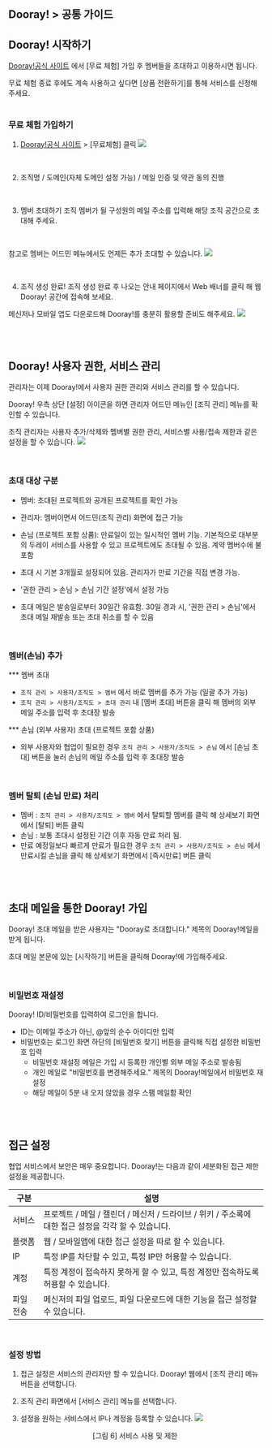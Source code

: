 ## Dooray! > 공통 가이드

## Dooray! 시작하기

[Dooray!공식 사이트](https://dooray.com) 에서 [무료 체험] 가입 후 멤버들을 초대하고 이용하시면 됩니다.

무료 체험 종료 후에도 계속 사용하고 싶다면 [상품 전환하기]를 통해 서비스를 신청해 주세요.
<br>
<br>

### 무료 체험 가입하기
1.	[Dooray!공식 사이트](https://dooray.com) > [무료체험] 클릭 
 ![](http://static.toastoven.net/prod_dooray_project/common/common01.png)

<br>

2.	조직명 / 도메인(자체 도메인 설정 가능) / 메일 인증 및 약관 동의 진행
<br>

3.	멤버 초대하기
조직 멤버가 될 구성원의 메일 주소를 입력해 해당 조직 공간으로 초대해 주세요.
<br> 

참고로 멤버는 어드민 메뉴에서도 언제든 추가 초대할 수 있습니다. 
![](http://static.toastoven.net/prod_dooray_project/common/common02.png)

<br>

4.	조직 생성 완료!
 조직 생성 완료 후 나오는 안내 페이지에서 Web 배너를 클릭 해 웹 Dooray! 공간에 접속해 보세요.

 메신저나 모바일 앱도 다운로드해 Dooray!를 충분히 활용할 준비도 해주세요.
 ![](http://static.toastoven.net/prod_dooray_project/common/common03.png)

<br>
<br>

## Dooray! 사용자 권한, 서비스 관리 
관리자는 이제 Dooray!에서 사용자 권한 관리와 서비스 관리를 할 수 있습니다. 

Dooray! 우측 상단 [설정] 아이콘을 하면 관리자 어드민 메뉴인 [조직 관리] 메뉴를 확인할 수 있습니다. 

조직 관리자는 사용자 추가/삭제와 멤버별 권한 관리, 서비스별 사용/접속 제한과 같은 설정을 할 수 있습니다.
![](http://static.toastoven.net/prod_dooray_project/common/common06.png)

<br>

### 초대 대상 구분 

 * 멤버: 초대된 프로젝트와 공개된 프로젝트를 확인 가능 
 * 관리자: 멤버이면서 어드민(조직 관리) 화면에 접근 가능
 * 손님 (프로젝트 포함 상품): 만료일이 있는 일시적인 멤버 기능. 기본적으로 대부분의 두레이 서비스를 사용할 수 있고 프로젝트에도 초대될 수 있음. 계약 멤버수에 불포함  
  * 초대 시 기본 3개월로 설정되어 있음. 관리자가 만료 기간을 직접 변경 가능.  
  * '권한 관리 > 손님 > 손님 기간 설정'에서 설정 가능

 * 초대 메일은 발송일로부터 30일간 유효함. 30일 경과 시, '권한 관리 > 손님'에서 초대 메일 재발송 또는 초대 취소를 할 수 있음 

<br>

### 멤버(손님) 추가 

*** 멤버 초대
 * `조직 관리 > 사용자/조직도 > 멤버` 에서 바로 멤버를 추가 가능 (일괄 추가 가능)
 * `조직 관리 > 사용자/조직도 > 초대 관리` 내 [멤버 초대] 버튼을 클릭 해 멤버의 외부 메일 주소를 입력 후 초대장 발송

*** 손님 (외부 사용자) 초대 (프로젝트 포함 상품)
 * 외부 사용자와 협업이 필요한 경우 `조직 관리 > 사용자/조직도 > 손님` 에서 [손님 초대] 버튼을 눌러 손님의 메일 주소를 입력 후 초대장 발송

<br>

### 멤버 탈퇴 (손님 만료) 처리  

 * 멤버 : `조직 관리 > 사용자/조직도 > 멤버` 에서 탈퇴할 멤버를 클릭 해 상세보기 화면에서 [탈퇴] 버튼 클릭
 * 손님 : 보통 초대시 설정된 기간 이후 자동 만료 처리 됨.
  * 만료 예정일보다 빠르게 만료가 필요한 경우 `조직 관리 > 사용자/조직도 > 손님` 에서 만료시킬 손님을 클릭 해 상세보기 화면에서 [즉시만료] 버튼 클릭

<br>
<br>

## 초대 메일을 통한 Dooray! 가입
Dooray! 초대 메일을 받은 사용자는 "Dooray로 초대합니다." 제목의 Dooray!메일을 받게 됩니다. 

초대 메일 본문에 있는 [시작하기] 버튼을 클릭해 Dooray!에 가입해주세요. 

<br>

### 비밀번호 재설정 
Dooray! ID/비밀번호를 입력하여 로그인을 합니다.
* ID는 이메일 주소가 아닌, @앞의 순수 아이디만 입력
* 비밀번호는 로그인 화면 하단의 [비밀번호 찾기] 버튼을 클릭해 직접 설정한 비밀번호 입력
  * 비밀번호 재설정 메일은 가입 시 등록한 개인별 외부 메일 주소로 발송됨
  * 개인 메일로 "비밀번호를 변경해주세요." 제목의 Dooray!메일에서 비밀번호 재설정 
  * 해당 메일이 5분 내 오지 않았을 경우 스팸 메일함 확인 

<br>
<br>

## 접근 설정
협업 서비스에서 보안은 매우 중요합니다. Dooray!는 다음과 같이 세분화된 접근 제한 설정을 제공합니다.

|구분|설명|
|---|---|
|서비스|프로젝트 / 메일 / 캘린더 / 메신저 / 드라이브 / 위키 / 주소록에 대한 접근 설정을 각각 할 수 있습니다.|
|플랫폼|웹 / 모바일앱에 대한 접근 설정을 따로 할 수 있습니다.|
|IP|특정 IP를 차단할 수 있고, 특정 IP만 허용할 수 있습니다.|
|계정|특정 계정이 접속하지 못하게 할 수 있고, 특정 계정만 접속하도록 허용할 수 있습니다.|
|파일 전송| 메신저의 파일 업로드, 파일 다운로드에 대한 기능을 접근 설정할 수 있습니다.|

<br>

### 설정 방법

1. 접근 설정은 서비스의 관리자만 할 수 있습니다. Dooray! 웹에서 [조직 관리] 메뉴 버튼을 선택합니다.

2. 조직 관리 화면에서 [서비스 관리] 메뉴를 선택합니다.

3. 설정을 원하는 서비스에서 IP나 계정을 등록할 수 있습니다.
![](http://static.toastoven.net/prod_dooray_project/common/common08.png)
<center>[그림 6] 서비스 사용 및 제한 </center>

